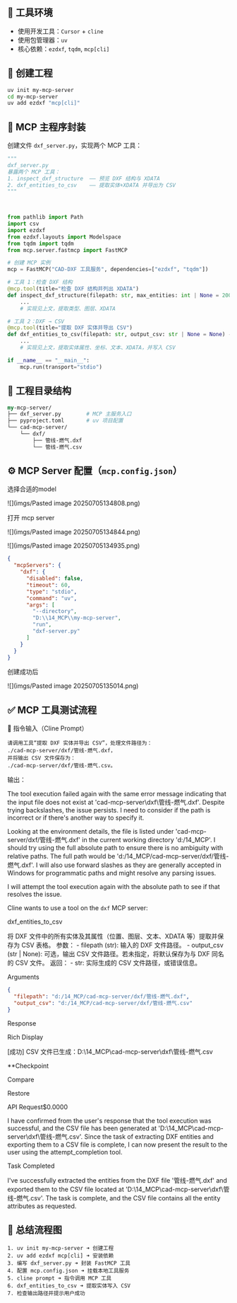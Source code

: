 ## 🔧 工具环境

- 使用开发工具：`Cursor` + `cline`
- 使用包管理器：`uv`
- 核心依赖：`ezdxf`, `tqdm`, `mcp[cli]`

## 🚀 创建工程

```bash
uv init my-mcp-server
cd my-mcp-server
uv add ezdxf "mcp[cli]"
```

## 🧠 MCP 主程序封装

创建文件 `dxf_server.py`，实现两个 MCP 工具：

``` python
"""
dxf_server.py
暴露两个 MCP 工具：
1. inspect_dxf_structure  —— 预览 DXF 结构与 XDATA
2. dxf_entities_to_csv    —— 提取实体+XDATA 并导出为 CSV
"""

  

from pathlib import Path
import csv
import ezdxf
from ezdxf.layouts import Modelspace
from tqdm import tqdm
from mcp.server.fastmcp import FastMCP

# 创建 MCP 实例
mcp = FastMCP("CAD-DXF 工具服务", dependencies=["ezdxf", "tqdm"])

# 工具 1：检查 DXF 结构
@mcp.tool(title="检查 DXF 结构并列出 XDATA")
def inspect_dxf_structure(filepath: str, max_entities: int | None = 200) -> list[str]:
    ...
    # 实现见上文，提取类型、图层、XDATA

# 工具 2：DXF → CSV
@mcp.tool(title="提取 DXF 实体并导出 CSV")
def dxf_entities_to_csv(filepath: str, output_csv: str | None = None) -> str:
    ...
    # 实现见上文，提取实体属性、坐标、文本、XDATA，并写入 CSV

if __name__ == "__main__":
    mcp.run(transport="stdio")

```

##  📁 工程目录结构

```perl
my-mcp-server/
├── dxf_server.py        # MCP 主服务入口
├── pyproject.toml       # uv 项目配置
└── cad-mcp-server/
    └── dxf/
        ├── 管线-燃气.dxf
        └── 管线-燃气.csv
```

## ⚙️ MCP Server 配置（`mcp.config.json`）

选择合适的model

![](imgs/Pasted image 20250705134808.png)

打开 mcp server

![](imgs/Pasted image 20250705134844.png)

![](imgs/Pasted image 20250705134935.png)



```json
{
  "mcpServers": {
    "dxf": {
      "disabled": false,
      "timeout": 60,
      "type": "stdio",
      "command": "uv",
      "args": [
        "--directory",
        "D:\\14_MCP\\my-mcp-server",
        "run",
        "dxf-server.py"
      ]
    }
  }
}
```

创建成功后

![](imgs/Pasted image 20250705135014.png)

## ✅ MCP 工具测试流程

💬 指令输入（Cline Prompt）

``` prompt
请调用工具“提取 DXF 实体并导出 CSV”，处理文件路径为：
./cad-mcp-server/dxf/管线-燃气.dxf，
并将输出 CSV 文件保存为：
./cad-mcp-server/dxf/管线-燃气.csv。
```

输出：

The tool execution failed again with the same error message indicating that the input file does not exist at 'cad-mcp-server\dxf\管线-燃气.dxf'. Despite trying backslashes, the issue persists. I need to consider if the path is incorrect or if there's another way to specify it.

Looking at the environment details, the file is listed under 'cad-mcp-server/dxf/管线-燃气.dxf' in the current working directory 'd:/14_MCP'. I should try using the full absolute path to ensure there is no ambiguity with relative paths. The full path would be 'd:/14_MCP/cad-mcp-server/dxf/管线-燃气.dxf'. I will also use forward slashes as they are generally accepted in Windows for programmatic paths and might resolve any parsing issues.

I will attempt the tool execution again with the absolute path to see if that resolves the issue.

Cline wants to use a tool on the `dxf` MCP server:

dxf_entities_to_csv

将 DXF 文件中的所有实体及其属性（位置、图层、文本、XDATA 等）提取并保存为 CSV 表格。 参数： - filepath (str): 输入的 DXF 文件路径。 - output_csv (str | None): 可选，输出 CSV 文件路径。若未指定，将默认保存为与 DXF 同名的 CSV 文件。 返回： - str: 实际生成的 CSV 文件路径，或错误信息。

Arguments

```json
{
  "filepath": "d:/14_MCP/cad-mcp-server/dxf/管线-燃气.dxf",
  "output_csv": "d:/14_MCP/cad-mcp-server/dxf/管线-燃气.csv"
}
```

Response

Rich Display

[成功] CSV 文件已生成：D:\14_MCP\cad-mcp-server\dxf\管线-燃气.csv

**Checkpoint

Compare

Restore

API Request$0.0000

I have confirmed from the user's response that the tool execution was successful, and the CSV file has been generated at 'D:\14_MCP\cad-mcp-server\dxf\管线-燃气.csv'. Since the task of extracting DXF entities and exporting them to a CSV file is complete, I can now present the result to the user using the attempt_completion tool.

Task Completed

I've successfully extracted the entities from the DXF file '管线-燃气.dxf' and exported them to the CSV file located at 'D:\14_MCP\cad-mcp-server\dxf\管线-燃气.csv'. The task is complete, and the CSV file contains all the entity attributes as requested.

## 🔁 总结流程图

```
1. uv init my-mcp-server ➜ 创建工程
2. uv add ezdxf mcp[cli] ➜ 安装依赖
3. 编写 dxf_server.py ➜ 封装 FastMCP 工具
4. 配置 mcp.config.json ➜ 挂载本地工具服务
5. cline prompt ➜ 指令调用 MCP 工具
6. dxf_entities_to_csv ➜ 提取实体写入 CSV
7. 检查输出路径并提示用户成功
```